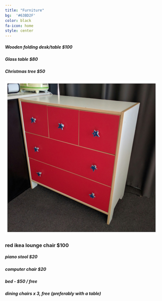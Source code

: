 ```yaml
---
title: "Furniture"
bg:  '#63BD2F'
color: black
fa-icon: home
style: center
---
```


##### Wooden folding desk/table $100

##### Glass table $80

##### Christmas tree $50

![](https://raw.githubusercontent.com/zoevanhavre/VGS/gh-pages/img/IMG_20160520_111802-01.jpeg)

### red ikea lounge chair $100

##### piano stool $20

##### computer chair $20

##### bed - $50 / free

##### dining chairs x 3, free (preferably with a table)
